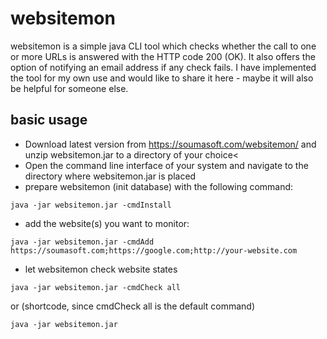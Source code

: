 # websitemon
websitemon is a simple java CLI tool which checks whether the call to one or more URLs is answered with the HTTP code 200 (OK). It also offers the option of notifying an email address if any check fails.
I have implemented the tool for my own use and would like to share it here - maybe it will also be helpful for someone else.

## basic usage
- Download latest version from https://soumasoft.com/websitemon/ and unzip websitemon.jar to a directory of your choice<
- Open the command line interface of your system and navigate to the directory where websitemon.jar is placed
- prepare websitemon (init database) with the following command:
```
java -jar websitemon.jar -cmdInstall
```
- add the website(s) you want to monitor:
````
java -jar websitemon.jar -cmdAdd https://soumasoft.com;https://google.com;http://your-website.com
````
- let websitemon check website states
````
java -jar websitemon.jar -cmdCheck all
````
  or (shortcode, since cmdCheck all is the default command)
````
java -jar websitemon.jar
````
